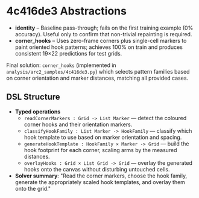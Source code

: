 # 4c416de3 Abstractions

- **identity** – Baseline pass-through; fails on the first training example (0% accuracy). Useful only to confirm that non-trivial repainting is required.
- **corner_hooks** – Uses zero-frame corners plus single-cell markers to paint oriented hook patterns; achieves 100% on train and produces consistent 19×22 predictions for test grids.

Final solution: `corner_hooks` (implemented in `analysis/arc2_samples/4c416de3.py`) which selects pattern families based on corner orientation and marker distances, matching all provided cases.

## DSL Structure
- **Typed operations**
  - `readCornerMarkers : Grid -> List Marker` — detect the coloured corner hooks and their orientation markers.
  - `classifyHookFamily : List Marker -> HookFamily` — classify which hook template to use based on marker orientation and spacing.
  - `generateHookTemplate : HookFamily × Marker -> Grid` — build the hook footprint for each corner, scaling arms by the measured distances.
  - `overlayHooks : Grid × List Grid -> Grid` — overlay the generated hooks onto the canvas without disturbing untouched cells.
- **Solver summary**: "Read the corner markers, choose the hook family, generate the appropriately scaled hook templates, and overlay them onto the grid."
